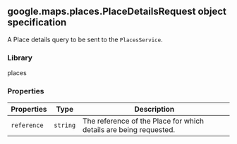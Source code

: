 <h2 id="PlaceDetailsRequest">
google.maps.places.PlaceDetailsRequest
object specification
</h2><p>A Place details query to be sent to the <code>PlacesService</code>.</p><h3>Library</h3><p>places</p><h3>Properties</h3><table summary="interface PlaceDetailsRequest - Properties" width="100%">
<thead>
<tr><th>Properties</th>
<th>Type</th>
<th>Description</th>
</tr></thead>
<tbody>
<tr>
<td><code>reference</code></td>
<td><code>string</code></td>
<td>The reference of the Place for which details are being requested.</td>
</tr>
</tbody>
</table>